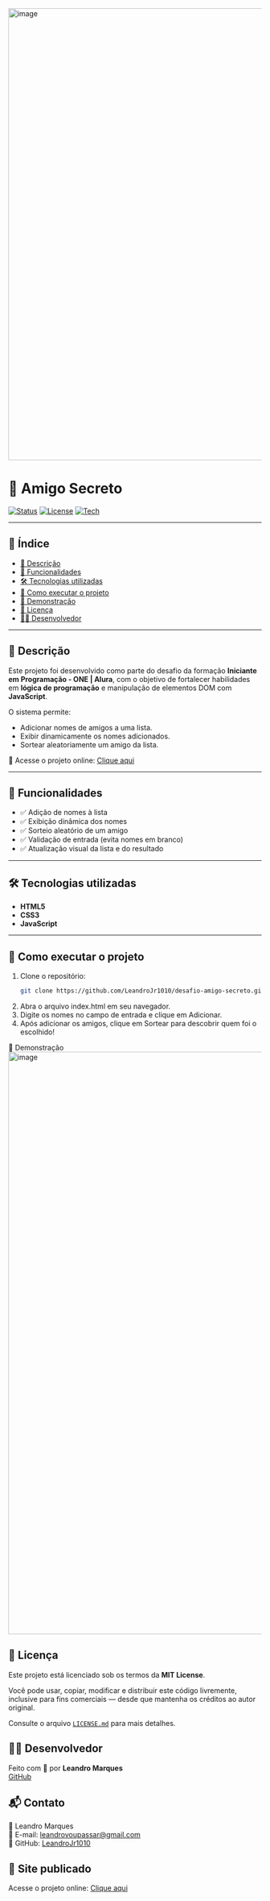 <img width="1551" height="897" alt="image" src="https://github.com/user-attachments/assets/c176483a-159b-467c-93a9-ce1c96be68c5" />


# 🎁 Amigo Secreto

[![Status](https://img.shields.io/badge/status-em%20desenvolvimento-green)](https://github.com/LeandroJr1010/desafio-amigo-secreto)
[![License](https://img.shields.io/badge/license-MIT-lightgrey)](https://opensource.org/licenses/MIT)
[![Tech](https://img.shields.io/badge/feito%20com-HTML%2FCSS%2FJS-blue)](#tecnologias-utilizadas)

---

## 🧭 Índice

- [📌 Descrição](#descrição)
- [🧠 Funcionalidades](#funcionalidades)
- [🛠️ Tecnologias utilizadas](#tecnologias-utilizadas)
- [🚀 Como executar o projeto](#como-executar-o-projeto)
- [📸 Demonstração](#demonstração)
- [📄 Licença](#licença)
- [👨‍💻 Desenvolvedor](#desenvolvedor)

---

## 📌 Descrição

Este projeto foi desenvolvido como parte do desafio da formação **Iniciante em Programação - ONE | Alura**, com o objetivo de fortalecer habilidades em **lógica de programação** e manipulação de elementos DOM com **JavaScript**.

O sistema permite:
- Adicionar nomes de amigos a uma lista.
- Exibir dinamicamente os nomes adicionados.
- Sortear aleatoriamente um amigo da lista.

🔗 Acesse o projeto online: [Clique aqui](https://leandrojr1010.github.io/desafio-amigo-secreto/)

---

## 🧠 Funcionalidades

- ✅ Adição de nomes à lista
- ✅ Exibição dinâmica dos nomes
- ✅ Sorteio aleatório de um amigo
- ✅ Validação de entrada (evita nomes em branco)
- ✅ Atualização visual da lista e do resultado

---

## 🛠️ Tecnologias utilizadas

- **HTML5**
- **CSS3**
- **JavaScript**

---

## 🚀 Como executar o projeto

1. Clone o repositório:
   ```bash
   git clone https://github.com/LeandroJr1010/desafio-amigo-secreto.git
2. Abra o arquivo index.html em seu navegador.
3. Digite os nomes no campo de entrada e clique em Adicionar.
4. Após adicionar os amigos, clique em Sortear para descobrir quem foi o escolhido!

📸 Demonstração
<img width="1659" height="1156" alt="image" src="https://github.com/user-attachments/assets/7db32652-77ba-482f-8ff1-420dd09e6828" />

## 📄 Licença

Este projeto está licenciado sob os termos da **MIT License**.

Você pode usar, copiar, modificar e distribuir este código livremente, inclusive para fins comerciais — desde que mantenha os créditos ao autor original.

Consulte o arquivo [`LICENSE.md`](LICENSE.md) para mais detalhes.


## 👨‍💻 Desenvolvedor

Feito com 💙 por **Leandro Marques**  
[GitHub](https://github.com/LeandroJr1010)

## 📬 Contato

👤 Leandro Marques  
📧 E-mail: [leandrovoupassar@gmail.com](mailto:leandrovoupassar@gmail.com)  
🔗 GitHub: [LeandroJr1010](https://github.com/LeandroJr1010)


## 🔗 Site publicado

Acesse o projeto online: [Clique aqui](https://leandrojr1010.github.io/desafio-amigo-secreto/)
